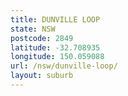 ```yaml
---
title: DUNVILLE LOOP
state: NSW
postcode: 2849
latitude: -32.708935
longitude: 150.059088
url: /nsw/dunville-loop/
layout: suburb
---
```

